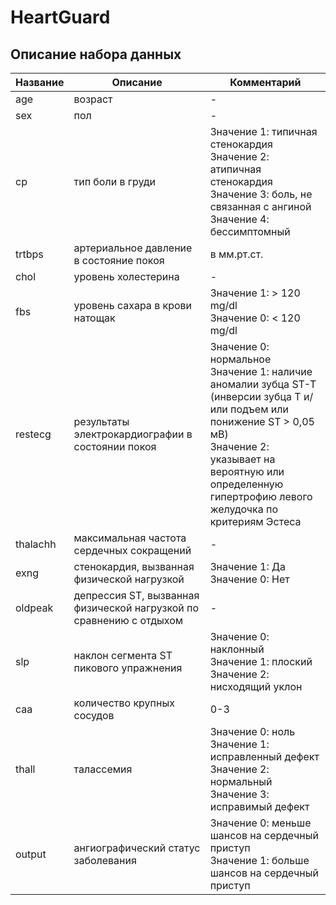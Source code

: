 # HeartGuard

## Описание набора данных

| Название | Описание                                                            | Комментарий                                                                                                                                                                                                                               |
|----------|---------------------------------------------------------------------|-------------------------------------------------------------------------------------------------------------------------------------------------------------------------------------------------------------------------------------------|
| age      | возраст                                                             | -                                                                                                                                                                                                                                         |
| sex      | пол                                                                 | -                                                                                                                                                                                                                                         |
| cp       | тип боли в груди                                                    | Значение 1: типичная стенокардия <br/> Значение 2: атипичная стенокардия <br/> Значение 3: боль, не связанная с ангиной Значение 4: бессимптомный                                                                                         |
| trtbps   | артериальное давление в состояние покоя                             | в мм.рт.ст.                                                                                                                                                                                                                               |
| chol     | уровень холестерина                                                 | -                                                                                                                                                                                                                                         |
| fbs      | уровень сахара в крови натощак                                      | Значение 1: > 120 mg/dl <br/> Значение 0: < 120 mg/dl                                                                                                                                                                                     |
| restecg  | результаты электрокардиографии в состоянии покоя                    | Значение 0: нормальное <br/> Значение 1: наличие аномалии зубца ST-T (инверсии зубца T и/или подъем или понижение ST > 0,05 мВ) <br/> Значение 2: указывает на вероятную или определенную гипертрофию левого желудочка по критериям Эстеса |
| thalachh | максимальная частота сердечных сокращений                           | -                                                                                                                                                                                                                                         |
| exng     | стенокардия, вызванная физической нагрузкой                         | Значение 1: Да<br/>Значение 0: Нет |
| oldpeak  | депрессия ST, вызванная физической нагрузкой по сравнению с отдыхом | -                                                                                                                                                                                                                                         |
| slp      | наклон сегмента ST пикового упражнения                              | Значение 0: наклонный <br/> Значение 1: плоский <br/> Значение 2: нисходящий уклон                                                                                                                                                        |
| caa      | количество крупных сосудов                                          | 0-3                                                                                                                                                                                                                                       |
| thall    | талассемия                                                          | Значение 0: ноль <br/> Значение 1: исправленный дефект <br/> Значение 2: нормальный <br/> Значение 3: исправимый дефект                                                                                                                   |
| output   | ангиографический статус заболевания                                 | Значение 0: меньше шансов на сердечный приступ <br/> Значение 1: больше шансов на сердечный приступ                                                                                                                                       |
